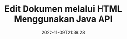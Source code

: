 ---
############################# Static ############################
layout: "product"
date: 2022-11-09T21:39:28
draft: false

product: "Editor"
product_tag: "editor"
platform: "Java"
platform_tag: "java"

############################# Head ############################
head_title: "API Editor Dokumen Java | Edit Fail Teks XML Web Word menggunakan HTML"
head_description: "API editor dokumen untuk Java. Muatkan fail Microsoft Word, XML, web & teks ke dalam HTML dan tukar semula kepada format asal selepas manipulasi."

############################# Header ############################
title: "Edit Dokumen melalui HTML Menggunakan Java API"
description: "Mengintegrasikan aplikasi Java dengan editor HTML untuk memanipulasi dokumen & menukar kembali kepada format asal."
button:
    enable: true

############################# SubMenu ############################
submenu:
    enable: true
    
    left:
        img_alt: "GroupDocs.Editor for Java"
        image: "https://www.groupdocs.cloud/templates/groupdocs/images/product-logos/groupdocs-editor-java.png"
        product: "GroupDocs.Editor"
        platform: "Java"

    middle:
        button:
            # button loop
            - link: "#overview"
              text: "Gambaran keseluruhan"

            # button loop
            - link: "#features"
              text: "ciri-ciri"

            # button loop
            - link: "#support"
              text: "Sokongan"

            # button loop
            - link: "https://products.groupdocs.app/editor"
              text: "Demo Langsung"

            # button loop
            - link: "https://purchase.groupdocs.com/pricing/editor/java"
              text: "penentuan harga"

    right:
        link_download: "https://downloads.groupdocs.com/editor"
        link_learn: "https://docs.groupdocs.com/editor/java/"
        link_buy: "https://purchase.groupdocs.com"

############################# Overview ############################
overview:
    enable: true
    content: |
      GroupDocs.Editor untuk API Java membolehkan penyuntingan dokumen dalam bentuk HTML. API menyokong berbilang format dokumen dan boleh disepadukan dengan mana-mana editor HTML luaran, sumber terbuka atau berbayar. API Editor akan memproses untuk memuatkan dokumen, menukarnya kepada HTML, menyediakan HTML kepada UI luaran dan kemudian menyimpan HTML ke dokumen asal selepas manipulasi. Ia juga boleh digunakan untuk menjana Microsoft Word, hamparan Excel, fail PowerPoint, format OpenDocument, dokumen XML dan TXT yang berbeza.
    tabs:
      enable: true     
      
      ## TAB ONE ##
      tab_one:
        description: |
          Berikut ialah gambaran keseluruhan GroupDocs.Editor untuk Java:

        left:
          enable: true
          icon: "fab fa-html5"
          title: "Manipulasi Menggunakan HTML"
          content: |
            * Muatkan Dokumen yang Disokong
            * Edit Kandungan menggunakan HTML
            * Edit Gaya Berkaitan
            * Tukar kepada Format Asal
      
      ## TAB TWO ##
      tab_two:
        description: |
          GroupDocs.Editor untuk Java menyokong [format fail] berikut (https://docs.groupdocs.com/editor/java/supported-document-formats/)

        left:
          enable: true
          table:
            # table loop
            - title: "Microsoft Office"
              content: |
                * **Microsoft Word**: DOC, DOCX, DOCM, DOT, DOTM, DOTX, FlatOPC, WordML, RTF
                * **Microsoft Excel**: XLS, XLSX, XLSM, XLT, XLTX, XLTM, XLSB, XLAM, CSV, TSV, SXC, SpreadsheetML, DIF, DSV
                * **Microsoft PowerPoint**: PPT, PPTX, PPTM, PPS, PPSX, PPSM, POT, POTX, POTM

        right:
          enable: true
          table:
            # table loop
            - title: "Keluarga format lain"
              content: |
                * **Format OpenDocument**: ODT, OTT, ODS, FODS, ODP, OTP
                * **Format OpenDocument**: MSG, MBOX, EML, EMLX
                * **Format web**: HTML, MHTML, CHM, XML, TXT
                * **Format web**: MOBI, AZW3, ePub

      ## TAB THREE ##
      tab_three:
        description: |
          GroupDocs.Editor untuk Java menyokong Sistem Operasi, Rangka Kerja & Pengurus Pakej berikut:
        
        left:
          enable: true
          table:
            # table loop
            - icon: "fab fa-windows"
              title: "Sistem operasi"
              content: |
                * Microsoft Windows Desktop
                * Microsoft Windows Server
                * Linux
                * MacOS

            # table loop
            - icon: "fas fa-code"
              title: "Rangka Kerja yang Disokong"
              content: |
                * Java 7 (1.7) +

        right:
          enable: true
          table:
            # table loop
            - icon: "fas fa-cogs"
              title: "Persekitaran Pembangunan"
              content: |
                * NetBeans
                * IntelliJ IDEA
                * Eclipse
            # table loop
            - icon: "fas fa-tools"
              title: "Bina Alat Automasi"
              content: |
                * Maven

############################# Features ############################
features:
    enable: true
    title: "GroupDocs.Editor untuk Ciri Java"

    feature:
      # feature loop
      - icon: "fas fa-copy"
        content: "Penyepaduan Editor HTML Mudah"

      # feature loop
      - icon: "fas fa-eye"
        content: "Penukaran Dokumen kepada HTML DOM"

      # feature loop
      - icon: "fas fa-bolt"
        content: "Ekstrak Kandungan HTML daripada Document Stream"
      
      # feature loop
      - icon: "fas fa-file-powerpoint"
        content: "Muatkan, Edit & Simpan Format Fail Word, Excel & PowerPoint"

      # feature loop
      - icon: "fas fa-code"
        content: "Ambil HTML bersama-sama dengan Elemen Terbenam"

      # feature loop
      - icon: "fas fa-cloud"
        content: "Import, Lihat dan Edit Dokumen XML"

      # feature loop
      - icon: "fas fa-remove-format"
        content: "By-pass Kandungan HTML & Simpan Sumber Terbenam"

      # feature loop
      - icon: "fas fa-comment-slash"
        content: "Lihat, Edit dan Simpan Dokumen Pemprosesan Perkataan dalam Mod Paginal"

      # feature loop
      - icon: "fas fa-location-arrow"
        content: "Dapatkan Kandungan Tag Badan HTML daripada Fail"

      # feature loop
      - icon: "fas fa-border-all"
        content: "Ekstrak Kandungan CSS Fail HTML"

      # feature loop
      - icon: "fas fa-wrench"
        content: "Gunakan Kandungan Rentetan untuk Mendapatkan HTML DOM & Tukar kepada Fail"

      # feature loop
      - icon: "fas fa-columns"
        content: "Tukar HTML DOM dengan Elemen Terbenam"

      # feature loop
      - icon: "fas fa-file-word"
        content: "Tukar Fail Pelbagai Format dalam HTML untuk Penyuntingan"

      # feature loop
      - icon: "fas fa-envelope"
        content: "Dapatkan Maklumat Meta Dokumen Input tanpa Mengedit"

      # feature loop
      - icon: "fas fa-print"
        content: "Simpan Dokumen yang Diedit ke Format Fail Teks Biasa"

      # feature loop
      - icon: "fas fa-file-archive"
        content: "Ketepatan Penukaran"

      # feature loop
      - icon: "fas fa-lock"
        content: "Gunakan Kata Laluan pada Dokumen Keluaran"

      # feature loop
      - icon: "fas fa-file-code"
        content: "Pangkalan Data (DB) Agnostik"
      
      # feature loop
      - icon: "fas fa-fill-drip"
        content: "Antara Muka Pengguna (UI) Agnostik"

      # feature loop
      - icon: "fas fa-file-excel"
        content: "Menyokong Pelesenan Bermeter"

    more_feature:
      # more_feature_loop
      - title: "Tukar ke dan dari HTML DOM dengan tepat"
        content: |
          Menggunakan GroupDocs.Editor untuk Java membolehkan anda membina aplikasi dalam Java yang memuatkan dokumen format fail yang disokong untuk menukarnya menjadi Model Objek Dokumen HTML (DOM) bersama-sama dengan elemen yang berkaitan, cth., CSS. Tambahan pula, API Java Editor kami membolehkan anda mengedit HTML dalam mana-mana Editor HTML yang popular. Selepas pengubahsuaian yang diperlukan anda selesai, GroupDocs.Editor untuk Java membantu anda menukar HTML yang terhasil ini kembali kepada format fail asalnya.
          
          ```java
          // Create Editor class by loading an input document
          Editor editor = new Editor("Sample.docx");

          // Open document for edit and obtain EditableDocument
          EditableDocument original = editor.edit();

          // Obtain all-embedded HTML from it
          String allEmbeddedInside = original.getEmbeddedHtml();

          // If necessary, obtain pure HTML-markup, CSS, images and other resources in separate form

          // Whole HTML-markup, without any resources
          String completeHtmlMarkup = original.getContent();

          // Only HTML->BODY content, useful for most of WYSIWYG-editors
          String onlyInnerBody = original.getBodyContent();

          // All CSS stylesheets
          List<CssText> stylesheets = original.getCss();

          // All images, including raster and vector, but without CSS gradients
          List<IImageResource> images = original.getImages();

          // All font resources
          List<FontResourceBase> fonts = original.getFonts();

          // finally, send this content to your WYSIWYG HTML-editor
          ```
      # more_feature_loop
      - title: "Muat & Ambil Elemen Bersekutu"
        content: "GroupDocs.Editor untuk API Java membolehkan anda mengambil elemen yang berkaitan daripada dokumen format yang disokong, seperti imej, CSS, fon & banyak lagi. Kemudian anda boleh memuatkan elemen berkaitan yang diambil ini, melintasinya dan menyimpannya secara berasingan daripada fail HTML akhir dan mempunyai output yang diurus dengan baik."

############################# Support ############################
support:
    enable: true

############################# Solutions ############################
solutions:
    enable: true
    title: "GroupDocs.Editor menawarkan API penyuntingan dokumen untuk persekitaran pembangunan popular yang lain"

    solution:
        # solution loop
        - img_alt: "GroupDocs.Editor for .NET"
          image: "https://www.groupdocs.cloud/templates/groupdocs/images/product-logos/groupdocs-editor-net.png"
          product: "GroupDocs.Editor"
          platform: ".NET"
          link: "/editor/net/"

############################# Back to top ###############################
back_to_top:
  enable: true
---